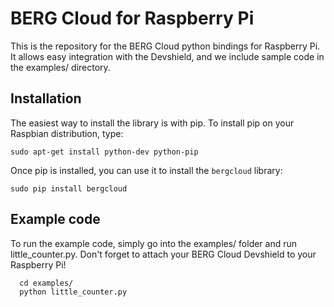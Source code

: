 BERG Cloud for Raspberry Pi
===========================

This is the repository for the BERG Cloud python bindings for Raspberry Pi. It allows
easy integration with the Devshield, and we include sample code in the examples/
directory.

Installation
------------

The easiest way to install the library is with pip. To install pip on your Raspbian
distribution, type:

```
sudo apt-get install python-dev python-pip
```

Once pip is installed, you can use it to install the `bergcloud` library:

```
sudo pip install bergcloud
```

Example code
------------

To run the example code, simply go into the examples/ folder and run little_counter.py.
Don't forget to attach your BERG Cloud Devshield to your Raspberry Pi!

```
  cd examples/
  python little_counter.py
```


